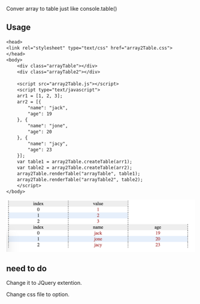 Conver array to table just like console.table()

## Usage

```
<head>
<link rel="stylesheet" type="text/css" href="array2Table.css">
</head>
<body>
	<div class="arrayTable"></div>
    <div class="arrayTable2"></div>
    
    <script src="array2Table.js"></script>
    <script type="text/javascript">
    arr1 = [1, 2, 3];
    arr2 = [{
        "name": "jack",
        "age": 19
    }, {
        "name": "jone",
        "age": 20
    }, {
        "name": "jacy",
        "age": 23
    }];
    var table1 = array2Table.createTable(arr1);
    var table2 = array2Table.createTable(arr2);
    array2Table.renderTable("arrayTable", table1);
    array2Table.renderTable("arrayTable2", table2);
    </script>
</body>
```

![](result.png)

## need to do

Change it to JQuery extention.

Change css file to option.
